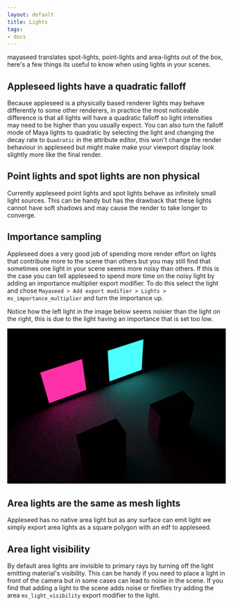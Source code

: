 ```yaml
---
layout: default
title: Lights
tags:
- docs
---
```


mayaseed translates spot-lights, point-lights and area-lights out of the box, here's a few things its useful to know when using lights in your scenes.


Appleseed lights have a quadratic falloff
-----------------------------------------

Because appleseed is a physically based renderer lights may behave differently to some other renderers, in practice the most noticeable difference is that all lights will have a quadratic falloff so light intensities may need to be higher than you usually expect. You can also turn the falloff mode of Maya lights to quadratic by selecting the light and changing the decay rate to `Quadratic` in the attribute editor, this won't change the render behaviour in appleseed but might make make your viewport display look slightly more like the final render.


Point lights and spot lights are non physical
---------------------------------------------

Currently appleseed point lights and spot lights behave as infinitely small light sources. This can be handy but has the drawback that these lights cannot have soft shadows and may cause the render to take longer to converge.


Importance sampling
-------------------

Appleseed does a very good job of spending more render effort on lights that contribute more to the scene than others but you may still find that sometimes one light in your scene seems more noisy than others. If this is the case you can tell appleseed to spend more time on the noisy light by adding an importance multiplier export modifier. To do this select the light and chose `Mayaseed > Add export modifier > Lights > ms_importance_multiplier` and turn the importance up.

Notice how the left light in the image below seems noisier than the light on the right, this is due to the light having an importance that is set too low.

[![Importance sampling](/images/importance_sampling.png)](/images/importance_sampling.png) 



Area lights are the same as mesh lights
---------------------------------------

Appleseed has no native area light but as any surface can emit light we simply export area lights as a square polygon with an edf to appleseed.


Area light visibility
---------------------

By default area lights are invisible to primary rays by turning off the light emitting material's visibility. This can be handy if you need to place a light in front of the camera but in some cases can lead to noise in the scene. If you find that adding a light to the scene adds noise or fireflies try adding the area `ms_light_visibility` export modifier to the light. 
